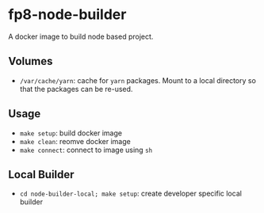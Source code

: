 # fp8-node-builder

A docker image to build node based project.

## Volumes

* `/var/cache/yarn`: cache for `yarn` packages.  Mount to a local directory so that
  the packages can be re-used.

## Usage

* `make setup`:   build docker image
* `make clean`:   reomve docker image
* `make connect`: connect to image using `sh`

## Local Builder

* `cd node-builder-local; make setup`:   create developer specific local builder

